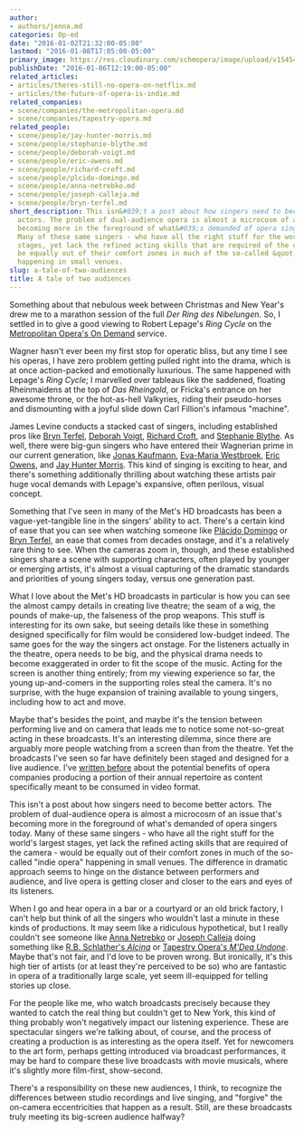 ```yaml
---
author:
- authors/jenna.md
categories: Op-ed
date: "2016-01-02T21:32:00-05:00"
lastmod: "2016-01-08T17:05:00-05:00"
primary_image: https://res.cloudinary.com/schmopera/image/upload/v1545409169/media/webhook-uploads/1452098827008/2016-01-05---Theatre.jpg.jpg
publishDate: "2016-01-06T12:19:00-05:00"
related_articles:
- articles/theres-still-no-opera-on-netflix.md
- articles/the-future-of-opera-is-indie.md
related_companies:
- scene/companies/the-metropolitan-opera.md
- scene/companies/tapestry-opera.md
related_people:
- scene/people/jay-hunter-morris.md
- scene/people/stephanie-blythe.md
- scene/people/deborah-voigt.md
- scene/people/eric-owens.md
- scene/people/richard-croft.md
- scene/people/plcido-domingo.md
- scene/people/anna-netrebko.md
- scene/people/joseph-calleja.md
- scene/people/bryn-terfel.md
short_description: This isn&#039;t a post about how singers need to become better
  actors. The problem of dual-audience opera is almost a microcosm of an issue that&#039;s
  becoming more in the foreground of what&#039;s demanded of opera singers today.
  Many of these same singers - who have all the right stuff for the world&#039;s largest
  stages, yet lack the refined acting skills that are required of the camera - would
  be equally out of their comfort zones in much of the so-called &quot;indie opera&quot;
  happening in small venues.
slug: a-tale-of-two-audiences
title: A tale of two audiences
---
```


Something about that nebulous week between Christmas and New Year's drew me to a marathon session of the full *Der Ring des Nibelungen*. So, I settled in to give a good viewing to Robert Lepage's *Ring Cycle* on the [Metropolitan Opera's On Demand](http://www.metopera.org/Season/On-Demand/) service. 

Wagner hasn't ever been my first stop for operatic bliss, but any time I see his operas, I have zero problem getting pulled right into the drama, which is at once action-packed and emotionally luxurious. The same happened with Lepage's *Ring Cycle*; I marvelled over tableaus like the saddened, floating Rheinmaidens at the top of *Das Rheingold*, or Fricka's entrance on her awesome throne, or the hot-as-hell Valkyries, riding their pseudo-horses and dismounting with a joyful slide down Carl Fillion's infamous "machine". 

James Levine conducts a stacked cast of singers, including established pros like [Bryn Terfel](/scene/people/bryn-terfel/), [Deborah Voigt](/scene/people/-deborah-voigt/), [Richard Croft](/scene/people/richard-croft/), and [Stephanie Blythe](/scene/people/stephanie-blythe/). As well, there were big-gun singers who have entered their Wagnerian prime in our current generation, like [Jonas Kaufmann](/scene/people/jonas-kaufmann/), [Eva-Maria Westbroek](/scene/people/eva-maria-westbroek/), [Eric Owens](/scene/people/eric-owens/), and [Jay Hunter Morris](/scene/people/jay-hunter-morris/). This kind of singing is exciting to hear, and there's something additionally thrilling about watching these artists pair huge vocal demands with Lepage's expansive, often perilous, visual concept.

Something that I've seen in many of the Met's HD broadcasts has been a vague-yet-tangible line in the singers' ability to act. There's a certain kind of ease that you can see when watching someone like [Plácido Domingo](/scene/people/placido-domingo/) or [Bryn Terfel](/scene/people/bryn-terfel/), an ease that comes from decades onstage, and it's a relatively rare thing to see. When the cameras zoom in, though, and these established singers share a scene with supporting characters, often played by younger or emerging artists, it's almost a visual capturing of the dramatic standards and priorities of young singers today, versus one generation past.

What I love about the Met's HD broadcasts in particular is how you can see the almost campy details in creating live theatre; the seam of a wig, the pounds of make-up, the falseness of the prop weapons. This stuff is interesting for its own sake, but seeing details like these in something designed specifically for film would be considered low-budget indeed. The same goes for the way the singers act onstage. For the listeners actually in the theatre, opera needs to be big, and the physical drama needs to become exaggerated in order to fit the scope of the music. Acting for the screen is another thing entirely; from my viewing experience so far, the young up-and-comers in the supporting roles steal the camera. It's no surprise, with the huge expansion of training available to young singers, including how to act and move.

Maybe that's besides the point, and maybe it's the tension between performing live and on camera that leads me to notice some not-so-great acting in these broadcasts. It's an interesting dilemma, since there are arguably more people watching from a screen than from the theatre.  Yet the broadcasts I've seen so far have definitely been staged and designed for a live audience. I've [written before](/theres-still-no-opera-on-netflix/) about the potential benefits of opera companies producing a portion of their annual repertoire as content specifically meant to be consumed in video format.

This isn't a post about how singers need to become better actors. The problem of dual-audience opera is almost a microcosm of an issue that's becoming more in the foreground of what's demanded of opera singers today. Many of these same singers - who have all the right stuff for the world's largest stages, yet lack the refined acting skills that are required of the camera - would be equally out of their comfort zones in much of the so-called "indie opera" happening in small venues. The difference in dramatic approach seems to hinge on the distance between performers and audience, and live opera is getting closer and closer to the ears and eyes of its listeners. 

When I go and hear opera in a bar or a courtyard or an old brick factory, I can't help but think of all the singers who wouldn't last a minute in these kinds of productions. It may seem like a ridiculous hypothetical, but I really couldn't see someone like [Anna Netrebko](/scene/people/anna-netrebko/) or [Joseph Calleja](/scene/people/joseph-calleja/) doing something like [R.B. Schlather's *Alcina*](http://www.musicaltoronto.org/2016/01/05/schmopera/) or [Tapestry Opera's *M'Dea Undone*](/in-review-mdea-undone/). Maybe that's not fair, and I'd love to be proven wrong. But ironically, it's this high tier of artists (or at least they're perceived to be so) who are fantastic in opera of a traditionally large scale, yet seem ill-equipped for telling stories up close.

For the people like me, who watch broadcasts precisely because they wanted to catch the real thing but couldn't get to New York, this kind of thing probably won't negatively impact our listening experience. These are spectacular singers we're talking about, of course, and the process of creating a production is as interesting as the opera itself. Yet for newcomers to the art form, perhaps getting introduced via broadcast performances, it may be hard to compare these live broadcasts with movie musicals, where it's slightly more film-first, show-second. 

There's a responsibility on these new audiences, I think, to recognize the differences between studio recordings and live singing, and "forgive" the on-camera eccentricities that happen as a result. Still, are these broadcasts truly meeting its big-screen audience halfway?
